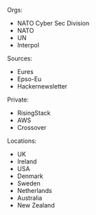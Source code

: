 Orgs:
- NATO Cyber Sec Division
- NATO
- UN
- Interpol

Sources:
- Eures
- Epso-Eu
- Hackernewsletter

Private:
- RisingStack
- AWS
- Crossover

Locations:
- UK
- Ireland
- USA
- Denmark
- Sweden
- Netherlands
- Australia
- New Zealand
